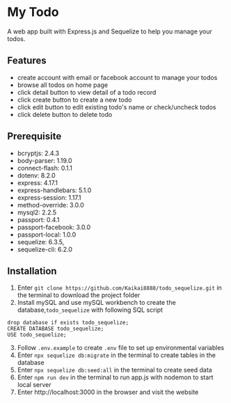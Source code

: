 # My Todo
A web app built with Express.js and Sequelize to help you manage your todos.

## Features
* create account with email or facebook account to  manage your todos
* browse all todos on home page
* click detail button to view detail of a todo record
* click create button to create a new todo
* click edit button to edit existing todo's name or check/uncheck todos
* click delete button to delete todo

## Prerequisite
* bcryptjs: 2.4.3
* body-parser: 1.19.0
* connect-flash: 0.1.1
* dotenv: 8.2.0
* express: 4.17.1
* express-handlebars: 5.1.0
* express-session: 1.17.1
* method-override: 3.0.0
* mysql2: 2.2.5
* passport: 0.4.1
* passport-facebook: 3.0.0
* passport-local: 1.0.0
* sequelize: 6.3.5,
* sequelize-cli: 6.2.0

## Installation
1. Enter ` git clone https://github.com/Kaikai8888/todo_sequelize.git ` in the terminal to download the project folder
2. Install mySQL and use mySQL workbench to create the database,`todo_sequelize` with following SQL script
```
drop database if exists todo_sequelize;
CREATE DATABASE todo_sequelize;
USE todo_sequelize;
```
3. Follow `.env.example` to create `.env` file to set up environmental variables
4. Enter `npx sequelize db:migrate` in the terminal to create tables in the database
5. Enter `npx sequelize db:seed:all` in the terminal to create seed data
6. Enter `npm run dev` in the terminal to run app.js with nodemon to start local server 
7. Enter http://localhost:3000 in the browser and visit the website

